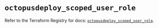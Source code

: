 # `octopusdeploy_scoped_user_role`

Refer to the Terraform Registry for docs: [`octopusdeploy_scoped_user_role`](https://registry.terraform.io/providers/octopusdeploylabs/octopusdeploy/0.43.2/docs/resources/scoped_user_role).
